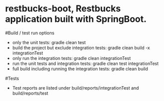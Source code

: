 # restbucks-boot, Restbucks application built with SpringBoot.

#Build / test run options
- only the unit tests: gradle clean test
- build the project but exclude integration tests: gradle clean build -x integrationTest
- only run the integration tests: gradle clean integrationTest
- run the unit tests and integration tests: gradle clean test integrationTest
- full build including running the integration tests: gradle clean build 

#Tests
- Test reports are listed under build/reports/integrationTest and build/reports/test